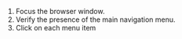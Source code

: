 1. Focus the browser window.
2. Verify the presence of the main navigation menu.
3. Click on each menu item